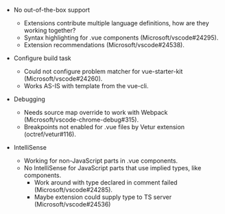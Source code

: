 - No out-of-the-box support
  - Extensions contribute multiple language definitions, how are they working together?
  - Syntax highlighting for .vue components (Microsoft/vscode#24295).
  - Extension recommendations (Microsoft/vscode#24538).

- Configure build task
  - Could not configure problem matcher for vue-starter-kit (Microsoft/vscode#24260).
  - Works AS-IS with template from the vue-cli.

- Debugging
  - Needs source map override to work with Webpack (Microsoft/vscode-chrome-debug#315).
  - Breakpoints not enabled for .vue files by Vetur extension (octref/vetur#116).

- IntelliSense
  - Working for non-JavaScript parts in .vue components.
  - No IntelliSense for JavaScript parts that use implied types, like components.
    - Work around with type declared in comment failed (Microsoft/vscode#24285).
    - Maybe extension could supply type to TS server (Microsoft/vscode#24536)

